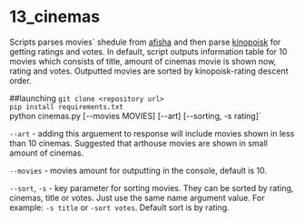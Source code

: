 # 13_cinemas
Scripts parses movies\` shedule from [afisha](http://www.afisha.ru/msk/schedule_cinema/) and then parse [kinopoisk](http://kinopoisk.ru) for getting ratings and votes. In default, script outputs information table for 10 movies which consists of title, amount of cinemas movie is shown now, rating and votes. Outputted movies are sorted by kinopoisk-rating descent order.

##launching
`git clone <repository url>`  
`pip install requirements.txt`  
python cinemas.py [--movies MOVIES] [--art] [--sorting, -s rating]`  

`--art` - adding this arguement to response will include movies shown in less than 10 cinemas. Suggested that arthouse movies are shown in small amount of cinemas.  

`--movies` - movies amount for outputting in the console, default is 10.  

`--sort`, `-s` - key parameter for sorting movies. They can be sorted by rating, cinemas, title or votes. Just use the same name argument value.  For example: `-s title` or `-sort votes`. Default sort is by rating.
